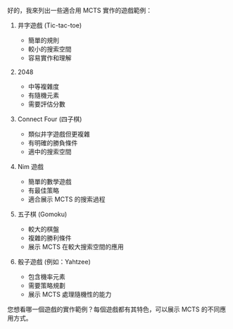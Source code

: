 好的，我來列出一些適合用 MCTS 實作的遊戲範例：

1. 井字遊戲 (Tic-tac-toe)
   - 簡單的規則
   - 較小的搜索空間
   - 容易實作和理解

2. 2048
   - 中等複雜度
   - 有隨機元素
   - 需要評估分數

3. Connect Four (四子棋)
   - 類似井字遊戲但更複雜
   - 有明確的勝負條件
   - 適中的搜索空間

4. Nim 遊戲
   - 簡單的數學遊戲
   - 有最佳策略
   - 適合展示 MCTS 的搜索過程

5. 五子棋 (Gomoku)
   - 較大的棋盤
   - 複雜的勝利條件
   - 展示 MCTS 在較大搜索空間的應用

6. 骰子遊戲 (例如：Yahtzee)
   - 包含機率元素
   - 需要策略規劃
   - 展示 MCTS 處理隨機性的能力

您想看哪一個遊戲的實作範例？每個遊戲都有其特色，可以展示 MCTS 的不同應用方式。